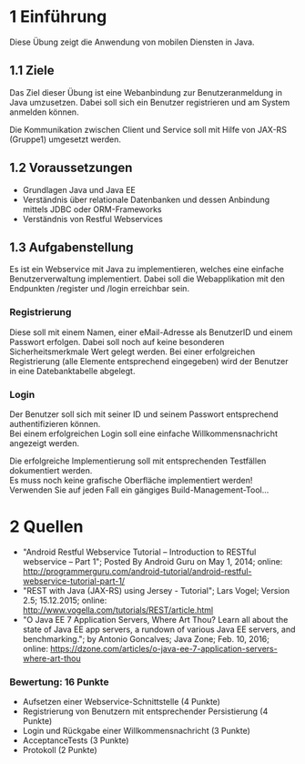 # 1 Einführung

Diese Übung zeigt die Anwendung von mobilen Diensten in Java.

## 1.1 Ziele

Das Ziel dieser Übung ist eine Webanbindung zur Benutzeranmeldung in Java umzusetzen. 
Dabei soll sich ein Benutzer registrieren und am System anmelden können.

Die Kommunikation zwischen Client und Service soll mit Hilfe von JAX-RS (Gruppe1) umgesetzt werden.

## 1.2 Voraussetzungen

- Grundlagen Java und Java EE
- Verständnis über relationale Datenbanken und dessen Anbindung mittels JDBC oder ORM-Frameworks
- Verständnis von Restful Webservices

## 1.3 Aufgabenstellung

Es ist ein Webservice mit Java zu implementieren, welches eine einfache Benutzerverwaltung implementiert. 
Dabei soll die Webapplikation mit den Endpunkten /register und /login erreichbar sein.

### Registrierung

Diese soll mit einem Namen, einer eMail-Adresse als BenutzerID und einem Passwort erfolgen. Dabei soll noch auf keine besonderen Sicherheitsmerkmale Wert gelegt werden. Bei einer erfolgreichen Registrierung (alle Elemente entsprechend eingegeben) wird der Benutzer in eine Datebanktabelle abgelegt.

### Login

Der Benutzer soll sich mit seiner ID und seinem Passwort entsprechend authentifizieren können.  
Bei einem erfolgreichen Login soll eine einfache Willkommensnachricht angezeigt werden.

Die erfolgreiche Implementierung soll mit entsprechenden Testfällen dokumentiert werden.  
Es muss noch keine grafische Oberfläche implementiert werden! Verwenden Sie auf jeden Fall ein gängiges Build-Management-Tool...

# 2 Quellen

- "Android Restful Webservice Tutorial – Introduction to RESTful webservice – Part 1"; Posted By Android Guru on May 1, 2014; online: http://programmerguru.com/android-tutorial/android-restful-webservice-tutorial-part-1/
- "REST with Java (JAX-RS) using Jersey - Tutorial"; Lars Vogel; Version 2.5; 15.12.2015; online: http://www.vogella.com/tutorials/REST/article.html
- "O Java EE 7 Application Servers, Where Art Thou? Learn all about the state of Java EE app servers, a rundown of various Java EE servers, and benchmarking."; by Antonio Goncalves; Java Zone; Feb. 10, 2016; online: https://dzone.com/articles/o-java-ee-7-application-servers-where-art-thou

### Bewertung: 16 Punkte
- Aufsetzen einer Webservice-Schnittstelle (4 Punkte)
- Registrierung von Benutzern mit entsprechender Persistierung (4 Punkte)
- Login und Rückgabe einer Willkommensnachricht (3 Punkte)
- AcceptanceTests (3 Punkte)
- Protokoll (2 Punkte)
